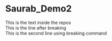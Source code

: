 # Saurab_Demo2
This is the text inside the repos
<br>
This is the line after breaking 
<br>
This is the second line using breaking command 
